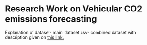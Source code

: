 # Research Work on Vehicular CO2 emissions forecasting
Explanation of dataset-
main_dataset.csv- combined dataset with description given on <a href=http://www.rettore.com.br/prof/vehicular-trace>this link.</a>
